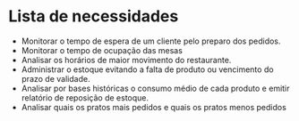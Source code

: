 # Lista de necessidades

* Monitorar o tempo de espera de um cliente pelo preparo dos pedidos.
* Monitorar o tempo de ocupação das mesas
* Analisar os horários de maior movimento do restaurante.
* Administrar o estoque evitando a falta de produto ou vencimento do prazo de validade.
* Analisar por bases históricas o consumo médio de cada produto e emitir relatório de reposição de estoque.
* Analisar quais os pratos mais pedidos e quais os pratos menos pedidos
